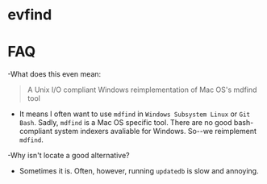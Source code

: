 # evfind

# FAQ
-What does this even mean:
> A Unix I/O compliant Windows reimplementation of Mac OS's mdfind tool

* It means I often want to use `mdfind` in `Windows Subsystem Linux` or `Git Bash`. Sadly, `mdfind` is a Mac OS specific tool. There are no good bash-compliant system indexers avaliable for Windows. So--we reimplement `mdfind`.

-Why isn't locate a good alternative?
* Sometimes it is. Often, however, running `updatedb` is slow and annoying.

